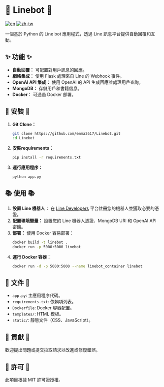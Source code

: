 # 🌸 Linebot 🌸

[![en](https://img.shields.io/badge/lang-en-red.svg)](https://github.com/emma3617/Linebot/blob/master/README.md)
[![zh-tw](https://img.shields.io/badge/lang-zh--tw-green.svg)](https://github.com/emma3617/Linebot/blob/master/README.zh-tw.md)

一個基於 Python 的 Line bot 應用程式，透過 Line 訊息平台提供自動回覆和互動。

## ✨ 功能 ✨

- **自動回覆：** 可配置對用戶訊息的回應。
- **網絡集成：** 使用 Flask 處理來自 Line 的 Webhook 事件。
- **OpenAI API 集成：** 使用 OpenAI 的 API 生成回應並處理用戶查詢。
- **MongoDB：** 存儲用戶和書籍信息。
- **Docker：** 可通過 Docker 部署。

## 🚀 安裝 🚀

1. **Git Clone：**
    ```bash
    git clone https://github.com/emma3617/Linebot.git
    cd Linebot
    ```

2. **安裝requirements：**
    ```bash
    pip install -r requirements.txt
    ```

3. **運行應用程序：**
    ```bash
    python app.py
    ```

## 📚 使用 📚

1. **設置 Line 機器人：** 在 [Line Developers](https://developers.line.biz/en/) 平台註冊您的機器人並獲取必要的憑證。
2. **配置環境變量：** 設置您的 Line 機器人憑證、MongoDB URI 和 OpenAI API 密鑰。
3. **部署：** 使用 Docker 容易部署：
    ```bash
    docker build -t linebot .
    docker run -p 5000:5000 linebot
    ```
4. **運行 Docker 容器：**
    ```bash
    docker run -d -p 5000:5000 --name linebot_container linebot
    ```

## 📁 文件 📁

- `app.py`: 主應用程序代碼。
- `requirements.txt`: 依賴項列表。
- `Dockerfile`: Docker 容器配置。
- `templates/`: HTML 模板。
- `static/`: 靜態文件（CSS、JavaScript）。

## 🤝 貢獻 🤝

歡迎提出問題或提交拉取請求以改進或修復錯誤。

## 📄 許可 📄

此項目根據 MIT 許可證授權。
